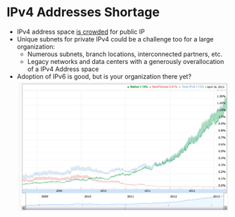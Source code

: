 # IPv4 Addresses Shortage

* IPv4 address space [is crowded](https://en.wikipedia.org/wiki/IPv4_address_exhaustion) for public IP
* Unique subnets for private IPv4 could be a challenge too for a large organization:
  * Numerous subnets, branch locations, interconnected partners, etc.
  * Legacy networks and data centers with a generously overallocation of a IPv4 Address space
* Adoption of IPv6 is good, but is your organization there yet?
  ![ipv6 adoption](../images/chapter-04/ipv6-adoption.png)

